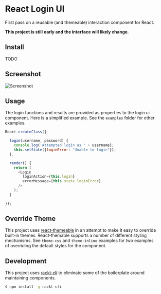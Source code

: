 # React Login UI

First pass on a reusable (and themeable) interaction component for React.

**This project is still early and the interface will likely change.**

## Install

TODO

## Screenshot

![Screenshot](https://cldup.com/gCZ_AYDNkk.png)

## Usage

The login functions and results are provided as properties to the login ui component.  Here is a simplified example.  See the `examples` folder for other examples.

```javascript
React.createClass({

  login(username, password) {
    console.log('Attempted login as ' + username);
    this.setState({loginError: "Unable to login"});
  },

  render() {
    return (
      <Login
        loginAction={this.login}
        errorMessage={this.state.loginError}
      />
    );
  }

});
```

## Override Theme

This project uses [react-themeable](https://github.com/markdalgleish/react-themeable) in an attempt to make it easy to override built-in themes.  React-themable supports a number of different styling mechanisms.  See `theme-css` and `theme-inline` examples for two examples of overriding the default styles for the component.

## Development

This project uses [rackt-cli](https://github.com/mzabriskie/rackt-cli) to eliminate some of the boilerplate around maintaining components.  

```bash
$ npm install -g rackt-cli
```
